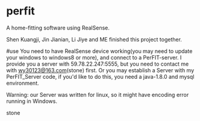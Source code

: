 # perfit
A home-fitting software using RealSense.

Shen Kuangji, Jin Jianian, Li Jiye and ME finished this project together.

#use
You need to have RealSense device working(you may need to update your windows to windows8 or more), and connect to a PerFIT-server. I provide you a server with 59.78.22.247:5555, but you need to contact me with wy30123@163.com(stone) first. Or you may establish a Server with my PerFIT_Server code, if you'd like to do this, you need a java-1.8.0 and mysql environment. 

Warning: our Server was written for linux, so it might have encoding error running in Windows.

stone
